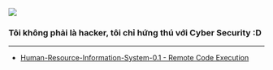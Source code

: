 ![](https://avatars.githubusercontent.com/u/37875972?v=4)
### Tôi không phải là hacker, tôi chỉ hứng thú với Cyber Security :D


--- 

+ [Human-Resource-Information-System-0.1 - Remote Code Execution](https://github.com/blogth3pr0/Human-Resource-Information-System-0.1)
